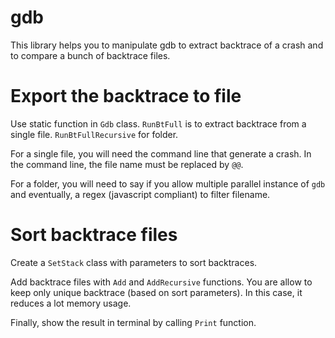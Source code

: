 # gdb

This library helps you to manipulate gdb to extract backtrace of a crash and to compare a bunch of backtrace files.

# Export the backtrace to file

Use static function in `Gdb` class. `RunBtFull` is to extract backtrace from a single file. `RunBtFullRecursive` for folder.

For a single file, you will need the command line that generate a crash.
In the command line, the file name must be replaced by `@@`.

For a folder, you will need to say if you allow multiple parallel instance of `gdb` and eventually, a regex (javascript compliant) to filter filename.

# Sort backtrace files

Create a `SetStack` class with parameters to sort backtraces.

Add backtrace files with `Add` and `AddRecursive` functions.
You are allow to keep only unique backtrace (based on sort parameters). In this case, it reduces a lot memory usage.

Finally, show the result in terminal by calling `Print` function.
